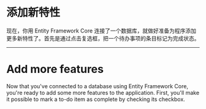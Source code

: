 # 添加新特性

现在，你用 Entity Framework Core 连接了一个数据库，就做好准备为程序添加更多新特性了。首先是通过点击复选框，把一个待办事项的条目标记为完成状态。

---

# Add more features
Now that you've connected to a database using Entity Framework Core, you're ready to add some more features to the application. First, you'll make it possible to mark a to-do item as complete by checking its checkbox.
